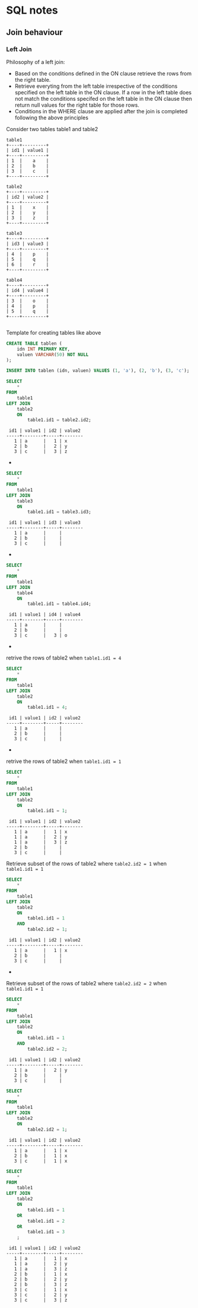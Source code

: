 # SQL notes

## Join behaviour

### Left Join

Philosophy of a left join:

- Based on the conditions defined in the ON clause retrieve the rows from the right table.
- Retrieve everyting from the left table irrespective of the conditions specified on the left table in the ON clause. If
  a row in the left table does not match the conditions specifed on the left table in the ON clause then return null
  values for the right table for those rows.
- Conditions in the WHERE clause are applied after the join is completed following the above principles

Consider two tables table1 and table2

```text
table1
+----+---------+
| id1 | value1 |
+----+---------+
| 1  |    a    |
| 2  |    b    |
| 3  |    c    | 
+----+---------+

table2
+----+---------+
| id2 | value2 |
+----+---------+
| 1  |    x    |
| 2  |    y    |
| 3  |    z    | 
+----+---------+

table3
+----+---------+
| id3 | value3 |
+----+---------+
| 4  |    p    |
| 5  |    q    |
| 6  |    r    | 
+----+---------+

table4
+----+---------+
| id4 | value4 |
+----+---------+
| 3  |    o    |
| 4  |    p    |
| 5  |    q    | 
+----+---------+


```

Template for creating tables like above

```sql
CREATE TABLE tablen (
    idn INT PRIMARY KEY,
    valuen VARCHAR(50) NOT NULL
);

INSERT INTO tablen (idn, valuen) VALUES (1, 'a'), (2, 'b'), (3, 'c');
```



```sql
SELECT
    *
FROM
    table1
LEFT JOIN
    table2
    ON
        table1.id1 = table2.id2;
```

```text
 id1 | value1 | id2 | value2 
-----+--------+-----+--------
   1 | a      |   1 | x
   2 | b      |   2 | y
   3 | c      |   3 | z
```

-

```sql
SELECT
    *
FROM
    table1
LEFT JOIN
    table3
    ON
        table1.id1 = table3.id3;
```

```text
 id1 | value1 | id3 | value3 
-----+--------+-----+--------
   1 | a      |     | 
   2 | b      |     | 
   3 | c      |     | 
```

-

```sql
SELECT
    *
FROM
    table1
LEFT JOIN
    table4
    ON
        table1.id1 = table4.id4;
```

```text
 id1 | value1 | id4 | value4 
-----+--------+-----+--------
   1 | a      |     | 
   2 | b      |     | 
   3 | c      |   3 | o

```

-

retrive the rows of table2 when `table1.id1 = 4`

```sql
SELECT
    *
FROM
    table1
LEFT JOIN
    table2
    ON
        table1.id1 = 4;
```

```text
 id1 | value1 | id2 | value2 
-----+--------+-----+--------
   1 | a      |     | 
   2 | b      |     | 
   3 | c      |     | 
```

-

retrive the rows of table2 when `table1.id1 = 1`

```sql
SELECT
    *
FROM
    table1
LEFT JOIN
    table2
    ON
        table1.id1 = 1;
```

```text
 id1 | value1 | id2 | value2 
-----+--------+-----+--------
   1 | a      |   1 | x
   1 | a      |   2 | y
   1 | a      |   3 | z
   2 | b      |     | 
   3 | c      |     | 
```

Retrieve subset of the rows of table2 where `table2.id2 = 1` when `table1.id1 = 1`

```sql
SELECT
    *
FROM
    table1
LEFT JOIN
    table2
    ON
        table1.id1 = 1
    AND
        table2.id2 = 1;
```

```text
 id1 | value1 | id2 | value2 
-----+--------+-----+--------
   1 | a      |   1 | x
   2 | b      |     | 
   3 | c      |     | 
```

-

Retrieve subset of the rows of table2 where `table2.id2 = 2` when `table1.id1 = 1`

```sql
SELECT
    *
FROM
    table1
LEFT JOIN
    table2
    ON
        table1.id1 = 1
    AND
        table2.id2 = 2;
```

```text
 id1 | value1 | id2 | value2 
-----+--------+-----+--------
   1 | a      |   2 | y
   2 | b      |     | 
   3 | c      |     | 
```

```sql
SELECT
    *
FROM
    table1
LEFT JOIN
    table2
    ON
        table2.id2 = 1;
```

```text
 id1 | value1 | id2 | value2 
-----+--------+-----+--------
   1 | a      |   1 | x
   2 | b      |   1 | x
   3 | c      |   1 | x
```

```sql
SELECT
    *
FROM
    table1
LEFT JOIN
    table2
    ON
        table1.id1 = 1
    OR
        table1.id1 = 2
    OR
        table1.id1 = 3
    ;
```

```text
 id1 | value1 | id2 | value2 
-----+--------+-----+--------
   1 | a      |   1 | x
   1 | a      |   2 | y
   1 | a      |   3 | z
   2 | b      |   1 | x
   2 | b      |   2 | y
   2 | b      |   3 | z
   3 | c      |   1 | x
   3 | c      |   2 | y
   3 | c      |   3 | z

```

